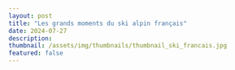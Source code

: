 ```yaml
---
layout: post
title: "Les grands moments du ski alpin français"
date: 2024-07-27
description: 
thumbnail: /assets/img/thumbnails/thumbnail_ski_francais.jpg
featured: false
---
```


<!--

# Clément JO 2022 

<iframe width="560" height="315" src="https://www.youtube.com/embed/27V6ZmGDalA?si=JlIDKkKCeFxqU1dM" title="YouTube video player" frameborder="0" allow="accelerometer; autoplay; clipboard-write; encrypted-media; gyroscope; picture-in-picture; web-share" referrerpolicy="strict-origin-when-cross-origin" allowfullscreen></iframe>


# Carole Montillet

<iframe width="560" height="315" src="https://www.youtube.com/embed/AUU5FRitIvQ?si=sfOvjZxchMoYBkqc" title="YouTube video player" frameborder="0" allow="accelerometer; autoplay; clipboard-write; encrypted-media; gyroscope; picture-in-picture; web-share" referrerpolicy="strict-origin-when-cross-origin" allowfullscreen></iframe>

<iframe width="560" height="315" src="https://www.youtube.com/embed/-Z7aWLk82fU?si=2ntRXT3PL6iWMzaB" title="YouTube video player" frameborder="0" allow="accelerometer; autoplay; clipboard-write; encrypted-media; gyroscope; picture-in-picture; web-share" referrerpolicy="strict-origin-when-cross-origin" allowfullscreen></iframe>

# Mondiaux de ski alpin : le skieur d'isola 2000 Mathieu Faivre champion du monde 

<iframe width="560" height="315" src="https://www.youtube.com/embed/y2ecRuY7lBs?si=WVIFRMKbi3z7QBVK" title="YouTube video player" frameborder="0" allow="accelerometer; autoplay; clipboard-write; encrypted-media; gyroscope; picture-in-picture; web-share" referrerpolicy="strict-origin-when-cross-origin" allowfullscreen></iframe>

<iframe width="560" height="315" src="https://www.youtube.com/embed/1DLpW5gnSwU?si=-lDy2WA073XU9OPO" title="YouTube video player" frameborder="0" allow="accelerometer; autoplay; clipboard-write; encrypted-media; gyroscope; picture-in-picture; web-share" referrerpolicy="strict-origin-when-cross-origin" allowfullscreen></iframe>

<iframe width="560" height="315" src="https://www.youtube.com/embed/91IJQge-xQc?si=Z6F6g77yYsIrpYVb" title="YouTube video player" frameborder="0" allow="accelerometer; autoplay; clipboard-write; encrypted-media; gyroscope; picture-in-picture; web-share" referrerpolicy="strict-origin-when-cross-origin" allowfullscreen></iframe>

<iframe width="560" height="315" src="https://www.youtube.com/embed/gp_TIgf5OCE?si=4u5QFYsi42QqxZ1i" title="YouTube video player" frameborder="0" allow="accelerometer; autoplay; clipboard-write; encrypted-media; gyroscope; picture-in-picture; web-share" referrerpolicy="strict-origin-when-cross-origin" allowfullscreen></iframe>

<iframe width="560" height="315" src="https://www.youtube.com/embed/JFVf3FHUwOs?si=V8ixVMtcwP_yWsxz" title="YouTube video player" frameborder="0" allow="accelerometer; autoplay; clipboard-write; encrypted-media; gyroscope; picture-in-picture; web-share" referrerpolicy="strict-origin-when-cross-origin" allowfullscreen></iframe>

https://blog.univ-reunion.fr/lamotte/files/2021/03/La-l%C3%A9gende-du-ski-10-exploits-de-skieurs-fran%C3%A7ais.pdf

https://ginoux.community/contexte-historique/les-champions-de-ski-francais-1924-1938/

https://www.lequipe.fr/Ski/Actualites/Les-50-medailles-du-ski-alpin-francais-aux-jeux-olympiques/1317366

https://www.youtube.com/@ski-retro/featured

-->